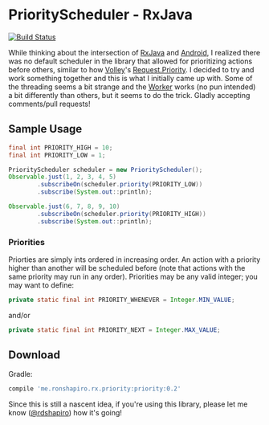 # PriorityScheduler - RxJava
[![Build Status](https://travis-ci.org/ronshapiro/rxjava-priority-scheduler.svg?branch=master)](https://travis-ci.org/ronshapiro/rxjava-priority-scheduler)

While thinking about the intersection of [RxJava](https://github.com/ReactiveX/RxJava) and [Android](https://github.com/ReactiveX/RxAndroid), I realized there was no default scheduler in the library that allowed for prioritizing actions before others, similar to how [Volley](http://developer.android.com/training/volley/index.html)'s [Request.Priority](https://github.com/mcxiaoke/android-volley/blob/bea90385b1b847553a86425347fc3f560db98581/src/com/android/volley/Request.java#L503). I decided to try and work something together and this is what I initially came up with. Some of the threading seems a bit strange and the [Worker](https://github.com/ReactiveX/RxJava/blob/7dbed13ccc68bba80816311fe7c27126fe6d6d8f/src/main/java/rx/Scheduler.java#L60) works (no pun intended) a bit differently than others, but it seems to do the trick. Gladly accepting comments/pull requests!

## Sample Usage

```java
final int PRIORITY_HIGH = 10;
final int PRIORITY_LOW = 1;

PriorityScheduler scheduler = new PriorityScheduler();
Observable.just(1, 2, 3, 4, 5)
        .subscribeOn(scheduler.priority(PRIORITY_LOW))
        .subscribe(System.out::println);

Observable.just(6, 7, 8, 9, 10)
        .subscribeOn(scheduler.priority(PRIORITY_HIGH))
        .subscribe(System.out::println);
```

### Priorities
Priorties are simply ints ordered in increasing order. An action with a priority higher than another will be scheduled before (note that actions with the same priority may run in any order). Priorities may be any valid integer; you may want to define:
```java
private static final int PRIORITY_WHENEVER = Integer.MIN_VALUE;
````
and/or
```java
private static final int PRIORITY_NEXT = Integer.MAX_VALUE;
```

## Download

Gradle:
```groovy
compile 'me.ronshapiro.rx.priority:priority:0.2'
```

Since this is still a nascent idea, if you're using this library, please let me know ([@rdshapiro](https://twitter.com/rdshapiro)) how it's going!
